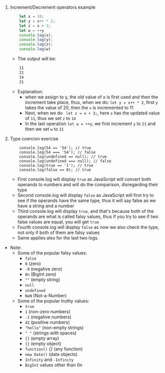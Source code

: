 1. Increment/Decrement operators example
    ```javascript
        let x = 10;
        let y = x++ * 2;
        let z = x + 3;
        let w = ++y
        console.log(x);
        console.log(y);
        console.log(z);
        console.log(w)
    ```
    - The output will be:
    ```bash
        11
        21
        14
        21
    ```
    - Explanation:
        - when we assign to y, the old value of x is first used and then the increment take place, thus, when we do: `let y = x++ * 2`, first `y` takes the value of 20, then the `x` is incremented to 11
        - Next, when we do ` let z = x + 3;`, here `x` has the updated value of `11`, thus we set `z` to `14`
        - In the last operation `let w = ++y`, we first increment `y` to `21` and then we set `w` to `21`

2. Type coercion exercise

    ```javascript:
        console.log(54 == '54'); // true
        console.log(54 === '54'); // false
        console.log(undefined == null); // true
        console.log(undefined === null); // false
        console.log(true == '1'); // true
        console.log(false == 0); // true
    ```
    - First console.log will display `true` as JavaScript will convert both operands to numbers and will do the comparison, disregarding their type
    - Second console.log will display `false` as JavaScript will first try to see if the operands have the same type, thus it will say false as we have a string and a number
    - Third console.log will display `true`, and that's because both of the operands are what is called falsy values, thus if you try to see if two false values are equal, you will get `true`
    - Fourth console.log will display `false` as now we also check the type, not only if both of them are falsy values
    - Same applies also for the last two logs.
- Note:
    - Some of the popular falsy values:
        - `false`
        - `0` (zero)
        - `-0` (negative zero)
        - `0n` (BigInt zero)
        - `""` (empty string)
        - `null`
        - `undefined`
        - `NaN` (Not-a-Number)
    - Some of the popular truthy values:
        - `true`
        - `1` (non-zero numbers)
        - `-1` (negative numbers)
        - `42` (positive numbers)
        - `"hello"` (non-empty strings)
        - `" "` (strings with spaces)
        - `[]` (empty array)
        - `{}` (empty object)
        - `function()` {} (any function)
        - `new Date()` (date objects)
        - `Infinity` and `-Infinity`
        - `BigInt` values other than 0n